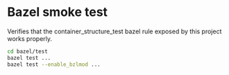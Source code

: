 # Bazel smoke test

Verifies that the container_structure_test bazel rule exposed by this project works properly.

```sh
cd bazel/test
bazel test ...
bazel test --enable_bzlmod ...
```